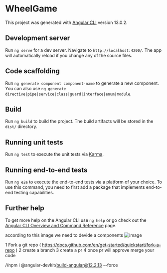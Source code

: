 # WheelGame

This project was generated with [Angular CLI](https://github.com/angular/angular-cli) version 13.0.2.

## Development server

Run `ng serve` for a dev server. Navigate to `http://localhost:4200/`. The app will automatically reload if you change any of the source files.

## Code scaffolding

Run `ng generate component component-name` to generate a new component. You can also use `ng generate directive|pipe|service|class|guard|interface|enum|module`.

## Build

Run `ng build` to build the project. The build artifacts will be stored in the `dist/` directory.

## Running unit tests

Run `ng test` to execute the unit tests via [Karma](https://karma-runner.github.io).

## Running end-to-end tests

Run `ng e2e` to execute the end-to-end tests via a platform of your choice. To use this command, you need to first add a package that implements end-to-end testing capabilities.

## Further help

To get more help on the Angular CLI use `ng help` or go check out the [Angular CLI Overview and Command Reference](https://angular.io/cli) page.

according to this image we need to devide a components 
![image](https://user-images.githubusercontent.com/16557259/231960003-300209f9-7e72-411f-abda-09d56ff55a82.png)

1 Fork a git repo ( https://docs.github.com/en/get-started/quickstart/fork-a-repo )
2 create a branch 
3 create a pr 
4 once pr will approve merge your code 



//npm i @angular-devkit/build-angular@12.2.13 --force

